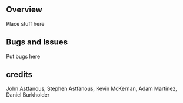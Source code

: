## Overview

Place stuff here

## Bugs and Issues

Put bugs here

## credits

  John Astfanous, 
  Stephen Astfanous, 
  Kevin McKernan, 
  Adam Martinez, 
  Daniel Burkholder
